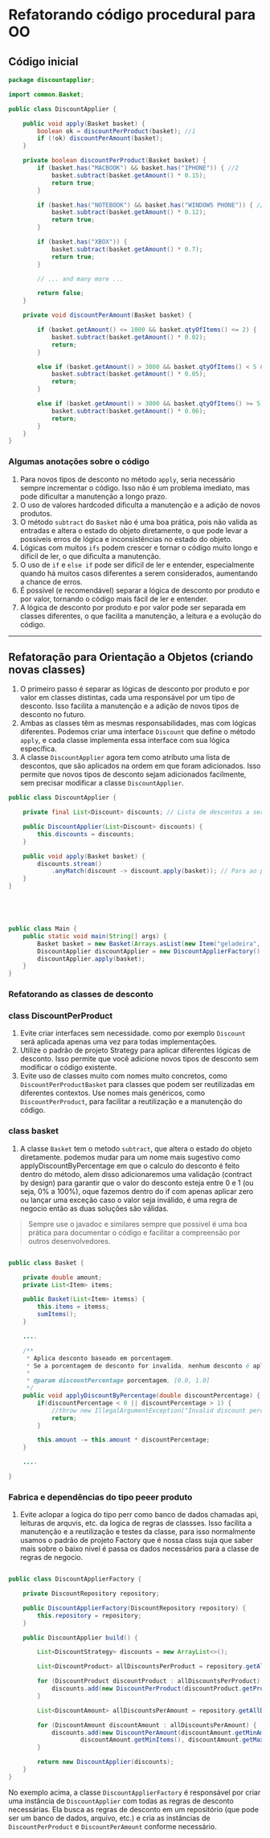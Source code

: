 # Refatorando código procedural para OO


## Código inicial

```java
package discountapplier;

import common.Basket;

public class DiscountApplier {

    public void apply(Basket basket) {
        boolean ok = discountPerProduct(basket); //1
        if (!ok) discountPerAmount(basket);
    }

    private boolean discountPerProduct(Basket basket) {
        if (basket.has("MACBOOK") && basket.has("IPHONE")) { //2
            basket.subtract(basket.getAmount() * 0.15);
            return true;
        }

        if (basket.has("NOTEBOOK") && basket.has("WINDOWS PHONE")) { //3
            basket.subtract(basket.getAmount() * 0.12);
            return true;
        }

        if (basket.has("XBOX")) {
            basket.subtract(basket.getAmount() * 0.7);
            return true;
        }

        // ... and many more ...

        return false;
    }

    private void discountPerAmount(Basket basket) {

        if (basket.getAmount() <= 1000 && basket.qtyOfItems() <= 2) {
            basket.subtract(basket.getAmount() * 0.02);
            return;
        }

        else if (basket.getAmount() > 3000 && basket.qtyOfItems() < 5 && basket.qtyOfItems() > 2) {
            basket.subtract(basket.getAmount() * 0.05);
            return;
        }

        else if (basket.getAmount() > 3000 && basket.qtyOfItems() >= 5) {
            basket.subtract(basket.getAmount() * 0.06);
            return;
        }
    }
}
```

### Algumas anotações sobre o código

1. Para novos tipos de desconto no método `apply`, seria necessário sempre incrementar o código. Isso não é um problema imediato, mas pode dificultar a manutenção a longo prazo.
2. O uso de valores hardcoded dificulta a manutenção e a adição de novos produtos.
3. O método `subtract` do `Basket` não é uma boa prática, pois não valida as entradas e altera o estado do objeto diretamente, o que pode levar a possíveis erros de lógica e inconsistências no estado do objeto.
4. Lógicas com muitos `ifs` podem crescer e tornar o código muito longo e difícil de ler, o que dificulta a manutenção.
5. O uso de `if` e `else if` pode ser difícil de ler e entender, especialmente quando há muitos casos diferentes a serem considerados, aumentando a chance de erros.
6. É possível (e recomendável) separar a lógica de desconto por produto e por valor, tornando o código mais fácil de ler e entender.
7. A lógica de desconto por produto e por valor pode ser separada em classes diferentes, o que facilita a manutenção, a leitura e a evolução do código.

---

## Refatoração para Orientação a Objetos (criando novas classes)

1. O primeiro passo é separar as lógicas de desconto por produto e por valor em classes distintas, cada uma responsável por um tipo de desconto. Isso facilita a manutenção e a adição de novos tipos de desconto no futuro.
2. Ambas as classes têm as mesmas responsabilidades, mas com lógicas diferentes. Podemos criar uma interface `Discount` que define o método `apply`, e cada classe implementa essa interface com sua lógica específica.
3. A classe `DiscountApplier` agora tem como atributo uma lista de descontos, que são aplicados na ordem em que foram adicionados. Isso permite que novos tipos de desconto sejam adicionados facilmente, sem precisar modificar a classe `DiscountApplier`.

```java
public class DiscountApplier {

    private final List<Discount> discounts; // Lista de descontos a serem aplicados

    public DiscountApplier(List<Discount> discounts) {
        this.discounts = discounts;
    }

    public void apply(Basket basket) {
        discounts.stream()
            .anyMatch(discount -> discount.apply(basket)); // Para ao primeiro true
    }
}






```

```java
public class Main {
    public static void main(String[] args) {
        Basket basket = new Basket(Arrays.asList(new Item("geladeira", 1, 100.0)));
        DiscountApplier discountApplier = new DiscountApplierFactory().build();
        discountApplier.apply(basket);
    }
}
```

### Refatorando as classes de desconto

### class DiscountPerProduct

1. Evite criar interfaces sem necessidade. como por exemplo `Discount` será aplicada apenas uma vez para todas implementações.
2. Utilize o padrão de projeto Strategy para aplicar diferentes lógicas de desconto. Isso permite que você adicione novos tipos de desconto sem modificar o código existente.
3. Evite uso de classes muito com nomes muito concretos, como `DiscountPerProductBasket` para classes que podem ser reutilizadas em diferentes contextos. Use nomes mais genéricos, como `DiscountPerProduct`, para facilitar a reutilização e a manutenção do código.

### class basket

1. A classe `Basket` tem o metodo `subtract`, que altera o estado do objeto diretamente. podemos mudar para um nome mais sugestivo como applyDiscountByPercentage em que o calculo do desconto é feito dentro do método, alem disso adicionaremos uma validação (contract by design) para garantir que o valor do desconto esteja entre 0 e 1 (ou seja, 0% a 100%), oque fazemos dentro do if com  apenas aplicar zero ou lançar uma exceção caso o valor seja inválido, é uma regra de negocio então as duas soluções são válidas.

> Sempre use o javadoc e similares sempre que possivel é uma boa prática para documentar o código e facilitar a compreensão por outros desenvolvedores.

```java

public class Basket {

    private double amount;
    private List<Item> items;

    public Basket(List<Item> itemss) {
        this.items = itemss;
        sumItems();
    }

	....

    /**
     * Aplica desconto baseado em porcentagem.
     * Se a porcentagem de desconto for invalida, nenhum desconto é aplicado.
     *
     * @param discountPercentage porcentagem, [0.0, 1.0]
     */
    public void applyDiscountByPercentage(double discountPercentage) {
        if(discountPercentage < 0 || discountPercentage > 1) {
            //throw new IllegalArgumentException("Invalid discount percentage");
            return;
        }

        this.amount -= this.amount * discountPercentage;
    }

	....

}
```

### Fabrica e dependências do tipo peeer produto

1. Evite aclopar a logica do tipo perr como banco de dados chamadas api, leituras de arquvis, etc. da logica de regras de classses. Isso facilita a manutenção e a reutilização e testes da classe, para isso normalmente usamos o padrão de projeto Factory que é nossa class suja que saber mais sobre  o baixo nivel é passa os dados necessários para a classe de regras de negocio.

```java

public class DiscountApplierFactory {

	private DiscountRepository repository;

	public DiscountApplierFactory(DiscountRepository repository) {
		this.repository = repository;
	}

	public DiscountApplier build() {

		List<DiscountStrategy> discounts = new ArrayList<>();

		List<DiscountProduct> allDiscountsPerProduct = repository.getAllDiscountsPerProduct();

		for (DiscountProduct discountProduct : allDiscountsPerProduct) {
			discounts.add(new DiscountPerProduct(discountProduct.getProducts(), discountProduct.getDiscount()));
		}

		List<DiscountAmount> allDiscountsPerAmount = repository.getAllDiscountsPerAmount();

		for (DiscountAmount discountAmount : allDiscountsPerAmount) {
			discounts.add(new DiscountPerAmount(discountAmount.getMinAmount(), discountAmount.getMaxAmount(),
					discountAmount.getMinItems(), discountAmount.getMaxItems(), discountAmount.getDiscount()));
		}

		return new DiscountApplier(discounts);
	}
}
```

No exemplo acima, a classe `DiscountApplierFactory` é responsável por criar uma instância de `DiscountApplier` com todas as regras de desconto necessárias. Ela busca as regras de desconto em um repositório (que pode ser um banco de dados, arquivo, etc.) e cria as instâncias de `DiscountPerProduct` e `DiscountPerAmount` conforme necessário.


